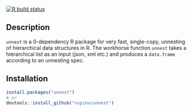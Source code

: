 <!-- badges: start -->
[![R build status](https://github.com/vspinu/unnest/workflows/R-CMD-check/badge.svg)](https://github.com/vspinu/unnest/actions)
<!-- badges: end -->

## Description

`unnest` is a 0-dependency R package for very fast, single-copy, unnesting of
hierarchical data structures in R. The workhorse function `unnest` takes a
hierarchical list as an input (json, xml etc.) and produces a `data.frame`
according to an unnesting spec.

## Installation

```R
install.packages("unnest")
# or
devtools::install_github("vspinu/unnest")
```

